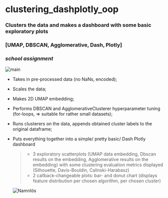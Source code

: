 # clustering_dashplotly_oop
### Clusters the data and makes a dashboard with some basic exploratory plots 
### [UMAP, DBSCAN,  Agglomerative, Dash,  Plotly] 
### *school assignment*

![main](https://user-images.githubusercontent.com/102211232/165947985-082f0488-a410-4d05-bc47-29d24bb83fde.png)

- Takes in pre-processed data (no NaNs, encoded);

 -  Scales the data;
   
 -  Makes 2D UMAP embedding;
   
  - Performs DBSCAN and AgglomerativeClusterer hyperparameter tuning
   (for-loops, => suitable for rather small datasets);
   
  - Runs clusterers on the data, appends obtained cluster labels to the original
   dataframe;
   
- Puts everything together into a simple/ pretty basic/ Dash Plotly dashboard 
   > - 3 exploratory scatterplots (UMAP data embedding, Dbscan results on the embedding, 
   Agglomerative results on the embedding) with some clustering evaluation metrics displayed
   (Silhouette, Davis-Bouldin, Calinski-Harabasz)
   > - 2 callback-changeable plots: bar- and donut chart (displays feature distribution per 
   chosen algorithm,  per chosen cluster) 
   
  ![Namnlös](https://user-images.githubusercontent.com/102211232/168421953-11a07df7-098a-4e97-a83f-9bda3b1ba6e3.png)
   
   
   
